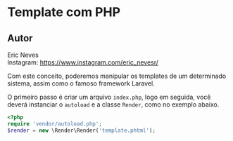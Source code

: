 Template com PHP
==========

Autor
----------
Eric Neves  
Instagram: https://www.instagram.com/eric_nevesr/

Com este conceito, poderemos manipular os templates de um determinado sistema, assim como o famoso framework Laravel.

O primeiro passo é criar um arquivo `index.php`, logo em seguida, você deverá instanciar o `autoload` e a classe `Render`, como no exemplo abaixo.

```php
<?php 
require 'vendor/autoload.php';
$render = new \Render\Render('template.phtml');
```



